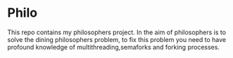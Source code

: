 # Philo
This repo contains my philosophers project. In the aim of philosophers is to solve the dining philosophers problem, to fix this problem you need to have profound knowledge of multithreading,semaforks and forking processes.

